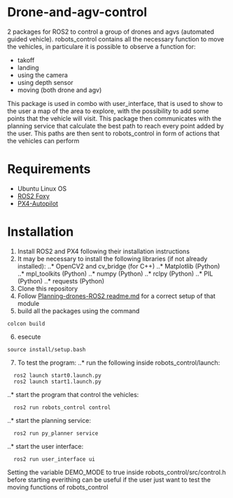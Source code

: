 # Drone-and-agv-control
2 packages for ROS2 to control a group of drones and agvs (automated guided vehicle).
robots_control contains all the necessary function to move the vehicles, in particulare it is possible to observe a function for:
* takoff
* landing
* using the camera
* using depth sensor
* moving (both drone and agv)

This package is used in combo with user_interface, that is used to show to the user a map of the area to explore, with the possibility to add some points that the vehicle will visit. This package then communicates with the planning service that calculate the best path to reach every point added by the user. This paths are then sent to robots_control in form of actions that the vehicles can perform

# Requirements
* Ubuntu Linux OS
* [ROS2 Foxy](https://docs.ros.org/en/foxy/index.html)
* [PX4-Autopilot](https://px4.io/)

# Installation
1. Install ROS2 and PX4 following their installation instructions
2. It may be necessary to install the following libraries (if not already installed): 
..* OpenCV2 and cv_bridge (for C++)
..* Matplotlib (Python)  
..* mpl_toolkits  (Python)
..* numpy (Python)
..* rclpy (Python)
..* PIL (Python)
..* requests  (Python)
3. Clone this repository
4. Follow [Planning-drones-ROS2 readme.md](https://github.com/jvj00/Planning-drones-ROS2) for a correct setup of that module
5. build all the packages using the command 
  ```
  colcon build
  ```
6. esecute
  ```
  source install/setup.bash
  ```
7. To test the program:
  ..* run the following inside robots_control/launch:
  ```
    ros2 launch start0.launch.py
    ros2 launch start1.launch.py
  ```
  ..* start the program that control the vehicles:
  ```
    ros2 run robots_control control
  ```
  ..* start the planning service:
  ```
    ros2 run py_planner service
  ```
  ..* start the user interface:
  ```
    ros2 run user_interface ui
  ```
  Setting the variable DEMO_MODE to true inside robots_control/src/control.h before starting everithing can be useful if the user just want to test the moving    functions of robots_control

  
  
  
